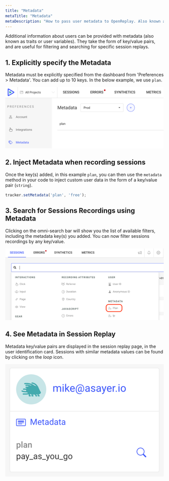 ```yaml
---
title: "Metadata"
metaTitle: "Metadata"
metaDescription: "How to pass user metadata to OpenReplay. Also known as traits or user variables in other platforms."
---
```


Additional information about users can be provided with metadata (also known as traits or user variables). They take the form of key/value pairs, and are useful for filtering and searching for specific session replays.

## 1. Explicitly specify the Metadata

Metadata must be explicitly specified from the dashboard from 'Preferences > Metadata'. You can add up to 10 keys. In the below example, we use `plan`.

![Add Metadata](../static/metadata-1.png#center)

## 2. Inject Metadata when recording sessions

Once the key(s) added, in this example `plan`, you can then use the `metadata` method in your code to inject custom user data in the form of a key/value pair (`string`).

```js
tracker.setMetadata('plan', 'free');
```

## 3. Search for Sessions Recordings using Metadata

Clicking on the omni-search bar will show you the list of available filters, including the metadata key(s) you added. You can now filter sessions recordings by any key/value.

![Search using Metadata](../static/metadata-2.png#center)

## 4. See Metadata in Session Replay

Metadata key/value pairs are displayed in the session replay page, in the user identification card. Sessions with similar metadata values can be found by clicking on the *loop* icon.

![Metadata in Session Replay](../static/metadata-3.png#center)
